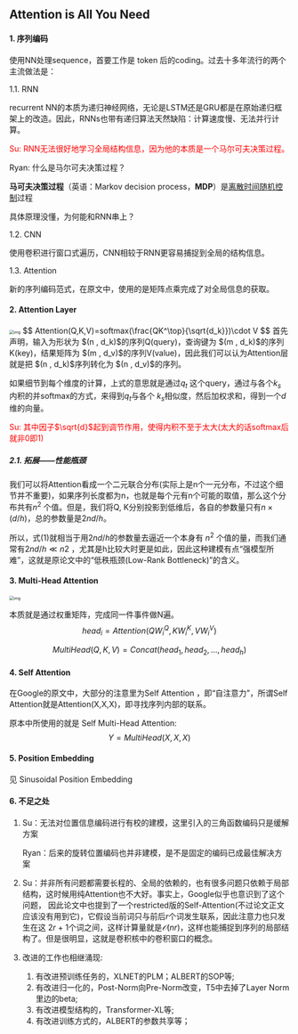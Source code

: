 ## Attention is All You Need



#### 1. 序列编码

使用NN处理sequence，首要工作是 token 后的coding。过去十多年流行的两个主流做法是：

1.1. RNN

recurrent NN的本质为递归神经网络，无论是LSTM还是GRU都是在原始递归框架上的改造。因此，RNNs也带有递归算法天然缺陷：计算速度慢、无法并行计算。

<font color=red>Su: RNN无法很好地学习全局结构信息，因为他的本质是一个马尔可夫决策过程。</font>


Ryan: 什么是马尔可夫决策过程？

**马可夫决策过程**（英语：Markov decision process，**MDP**）是[离散时间](https://zh.wikipedia.org/w/index.php?title=離散時間&action=edit&redlink=1)[随机](https://zh.wikipedia.org/wiki/隨機)[控制](https://zh.wikipedia.org/wiki/最佳控制)过程

具体原理没懂，为何能和RNN串上？

1.2. CNN

使用卷积进行窗口式遍历，CNN相较于RNN更容易捕捉到全局的结构信息。

1.3. Attention

新的序列编码范式，在原文中，使用的是矩阵点乘完成了对全局信息的获取。

#### 2. Attention Layer

<img src="https://spaces.ac.cn/usr/uploads/2018/01/458889390.png" alt="img" style="zoom: 50%;" />
$$
Attention(Q,K,V)=softmax(\frac{QK^\top}{\sqrt{d_k}})\cdot V
$$
首先声明，输入为形状为 $(n , d_k)$的序列Q(query)，查询键为 $(m , d_k)$的序列K(key)，结果矩阵为 $(m , d_v)$的序列V(value)，因此我们可以认为Attention层就是把 $(n , d_k)$序列转化为 $(n , d_v)$的序列。

如果细节到每个维度的计算，上式的意思就是通过$q_t$ 这个query，通过与各个$k_s$ 内积的并softmax的方式，来得到$q_t$与各个 $k_s$相似度，然后加权求和，得到一个*d* 维的向量。

<font color=red>Su: 其中因子$\sqrt{d}$起到调节作用，使得内积不至于太大(太大的话softmax后就非0即1)</font>

##### 2.1. 拓展——性能瓶颈

我们可以将Attention看成一个二元联合分布(实际上是n个一元分布，不过这个细节并不重要)，如果序列长度都为n，也就是每个元有n个可能的取值，那么这个分布共有$n^2$ 个值。但是，我们将Q, K分别投影到低维后，各自的参数量只有$n × (d/h)$，总的参数量是$2nd/h$。

所以，式(1)就相当于用$2nd/h$的参数量去逼近一个本身有 $n^2$ 个值的量，而我们通常有$2nd/h≪n2$ ，尤其是h比较大时更是如此，因此这种建模有点“强模型所难”，这就是原论文中的“低秩瓶颈(Low-Rank Bottleneck)”的含义。







#### 3. Multi-Head Attention

<img src="https://spaces.ac.cn/usr/uploads/2018/01/2809060486.png" alt="img" style="zoom:50%;" />

本质就是通过权重矩阵，完成同一件事件做N遍。
$$
head_i=Attention(QW^Q_i,KW^K_i,VW^V_i)
$$

$$
MultiHead(Q,K,V) = Concat(head_1,head_2,...,head_h)
$$

#### 4. Self Attention

在Google的原文中，大部分的注意里为Self Attention ，即“自注意力”，所谓Self Attention就是Attention(X,X,X)，即寻找序列内部的联系。

原本中所使用的就是 Self Multi-Head Attention:
$$
Y = MultiHead(X,X,X)
$$

#### 5. Position Embedding

见 Sinusoidal Position Embedding

#### 6. 不足之处

1. Su：无法对位置信息编码进行有校的建模，这里引入的三角函数编码只是缓解方案

   Ryan：后来的旋转位置编码也并非建模，是不是固定的编码已成最佳解决方案

2. Su：并非所有问题都需要长程的、全局的依赖的，也有很多问题只依赖于局部结构，这时候用纯Attention也不大好。事实上，Google似乎也意识到了这个问题， 因此论文中也提到了一个restricted版的Self-Attention(不过论文正文应该没有用到它)，它假设当前词只与前后*r*个词发生联系，因此注意力也只发生在这 2*r* + 1个词之间，这样计算量就是*𝒪*(*nr*)，这样也能捕捉到序列的局部结构了。但是很明显，这就是卷积核中的卷积窗口的概念。

3. 改进的工作也相继涌现:

   1. 有改进预训练任务的，XLNET的PLM；ALBERT的SOP等;
   2. 有改进归一化的，Post-Norm向Pre-Norm改变，T5中去掉了Layer Norm里边的beta;
   3. 有改进模型结构的，Transformer-XL等;
   4. 有改进训练方式的，ALBERT的参数共享等；



